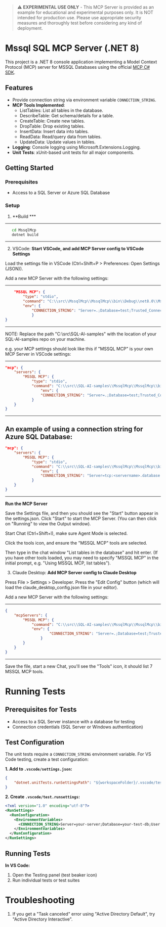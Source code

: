 > ⚠️ **EXPERIMENTAL USE ONLY** - This MCP Server is provided as an example for educational and experimental purposes only. It is NOT intended for production use. Please use appropriate security measures and thoroughly test before considering any kind of deployment.

# Mssql SQL MCP Server (.NET 8)

This project is a .NET 8 console application implementing a Model Context Protocol (MCP) server for MSSQL Databases using the official [MCP C# SDK](https://github.com/modelcontextprotocol/csharp-sdk).

## Features

- Provide connection string via environment variable `CONNECTION_STRING`.
- **MCP Tools Implemented**:
  - ListTables: List all tables in the database.
  - DescribeTable: Get schema/details for a table.
  - CreateTable: Create new tables.
  - DropTable: Drop existing tables.
  - InsertData: Insert data into tables.
  - ReadData: Read/query data from tables.
  - UpdateData: Update values in tables.
- **Logging**: Console logging using Microsoft.Extensions.Logging.
- **Unit Tests**: xUnit-based unit tests for all major components.

## Getting Started

### Prerequisites

- Access to a SQL Server or Azure SQL Database

### Setup

1. **Build ***

---
```sh
   cd MssqlMcp
   dotnet build
```
---


2. VSCode: **Start VSCode, and add MCP Server config to VSCode Settings**

Load the settings file in VSCode (Ctrl+Shift+P > Preferences: Open Settings (JSON)).

Add a new MCP Server with the following settings:

---
```json
    "MSSQL MCP": {
        "type": "stdio",
        "command": "C:\\src\\MssqlMcp\\MssqlMcp\\bin\\Debug\\net8.0\\MssqlMcp.exe",
        "env": {
            "CONNECTION_STRING": "Server=.;Database=test;Trusted_Connection=True;TrustServerCertificate=True"
            }
}
```
---

NOTE: Replace the path "C:\\src\\SQL-AI-samples" with the location of your SQL-AI-samples repo on your machine.

e.g. your MCP settings should look like this if "MSSQL MCP" is your own MCP Server in VSCode settings:

---
```json
"mcp": {
    "servers": {
        "MSSQL MCP": {
            "type": "stdio",
            "command": "C:\\src\\SQL-AI-samples\\MssqlMcp\\MssqlMcp\\bin\\Debug\\net8.0\\MssqlMcp.exe",
                "env": {
                "CONNECTION_STRING": "Server=.;Database=test;Trusted_Connection=True;TrustServerCertificate=True"
            }
    }
}
```
---

An example of using a connection string for Azure SQL Database:
---
```json
"mcp": {
    "servers": {
        "MSSQL MCP": {
            "type": "stdio",
            "command": "C:\\src\\SQL-AI-samples\\MssqlMcp\\MssqlMcp\\bin\\Debug\\net8.0\\MssqlMcp.exe",
                "env": {
                "CONNECTION_STRING": "Server=tcp:<servername>.database.windows.net,1433;Initial Catalog=<databasename>;Encrypt=Mandatory;TrustServerCertificate=False;Connection Timeout=30;Authentication=Active Directory Interactive"
            }
    }
}
```
---

**Run the MCP Server**

Save the Settings file, and then you should see the "Start" button appear in the settings.json.  Click "Start" to start the MCP Server. (You can then click on "Running" to view the Output window).

Start Chat (Ctrl+Shift+I), make sure Agent Mode is selected.

Click the tools icon, and ensure the "MSSQL MCP" tools are selected.

Then type in the chat window "List tables in the database" and hit enter. (If you have other tools loaded, you may need to specify "MSSQL MCP" in the initial prompt, e.g. "Using MSSQL MCP, list tables").

3. Claude Desktop: **Add MCP Server config to Claude Desktop**

Press File > Settings > Developer.
Press the "Edit Config" button (which will load the claude_desktop_config.json file in your editor).

Add a new MCP Server with the following settings:

---
```json
{
    "mcpServers": {
        "MSSQL MCP": {
            "command": "C:\\src\\SQL-AI-samples\\MssqlMcp\\MssqlMcp\\bin\\Debug\\net8.0\\MssqlMcp.exe",
            "env": {
                    "CONNECTION_STRING": "Server=.;Database=test;Trusted_Connection=True;TrustServerCertificate=True"
                }
        }
    }
}
```
---

Save the file, start a new Chat, you'll see the "Tools" icon, it should list 7 MSSQL MCP tools.

# Running Tests

## Prerequisites for Tests

- Access to a SQL Server instance with a database for testing
- Connection credentials (SQL Server or Windows authentication)

## Test Configuration

The unit tests require a `CONNECTION_STRING` environment variable. For VS Code testing, create a test configuration:

**1. Add to `.vscode/settings.json`:**

```json
{
    "dotnet.unitTests.runSettingsPath": "${workspaceFolder}/.vscode/test.runsettings"
}
```

**2. Create `.vscode/test.runsettings`:**

```xml
<?xml version="1.0" encoding="utf-8"?>
<RunSettings>
  <RunConfiguration>
    <EnvironmentVariables>
      <CONNECTION_STRING>Server=your-server;Database=your-test-db;User Id=your-user;Password=your-password;TrustServerCertificate=True</CONNECTION_STRING>
    </EnvironmentVariables>
  </RunConfiguration>
</RunSettings>
```

## Running Tests

**In VS Code:**
1. Open the Testing panel (test beaker icon)  
2. Run individual tests or test suites


# Troubleshooting

1. If you get a "Task canceled" error using "Active Directory Default", try "Active Directory Interactive".




